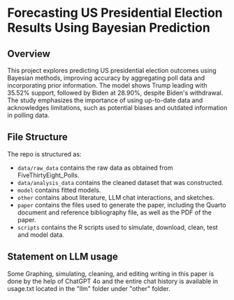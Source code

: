 # Forecasting US Presidential Election Results Using Bayesian Prediction

## Overview

This project explores predicting US presidential election outcomes using Bayesian methods, improving accuracy by aggregating poll data and incorporating prior information. The model shows Trump leading with 35.52% support, followed by Biden at 28.90%, despite Biden's withdrawal. The study emphasizes the importance of using up-to-date data and acknowledges limitations, such as potential biases and outdated information in polling data.


## File Structure

The repo is structured as:

-   `data/raw_data` contains the raw data as obtained from FiveThirtyEight_Polls.
-   `data/analysis_data` contains the cleaned dataset that was constructed.
-   `model` contains fitted models. 
-   `other` contains about literature, LLM chat interactions, and sketches.
-   `paper` contains the files used to generate the paper, including the Quarto document and reference bibliography file, as well as the PDF of the paper. 
-   `scripts` contains the R scripts used to simulate, download, clean, test and model data.


## Statement on LLM usage

Some Graphing, simulating, cleaning, and editing writing in this paper is done by the help of ChatGPT 4o and the entire chat history is available in usage.txt located in the "llm" folder under "other" folder.

